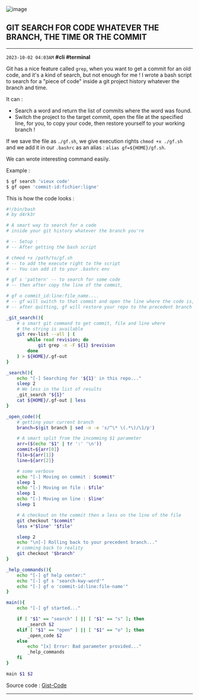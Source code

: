 ![image](https://dev-to-uploads.s3.amazonaws.com/uploads/articles/xo5l2448mxa8beq1l4o5.jpeg)

## GIT SEARCH FOR CODE WHATEVER THE BRANCH, THE TIME OR THE COMMIT
-----------
`2023-10-02 04:03AM` **#cli** **#terminal**

Git has a nice feature called `grep`, when you want to get a commit for an old code, and it's a kind of search, but not enough for me !
I wrote a bash script to search for a "piece of code" inside a git project history whatever the branch and time.

It can :
- Search a word and return the list of commits where the word was found.
- Switch the project to the target commit, open the file at the specified line, for you, to copy your code, then restore yourself to your working branch !

If we save the file as `./gf.sh`, we give execution rights `chmod +x ./gf.sh` and we add it in our `.bashrc` as an alias : `alias gf=${HOME}/gf.sh`.

We can wrote interesting command easily.

Example :
```bash
$ gf search 'vieux code'
$ gf open 'commit-id:fichier:ligne'
```

This is how the code looks :
```bash
#!/bin/bash
# by d4rk3r

# A smart way to search for a code
# inside your git history whatever the branch you're

# -- Setup :
# -- After getting the bash script

# chmod +x /path/to/gf.sh
# -- to add the execute right to the script
# -- You can add it to your .bashrc env

# gf s 'pattern' -- to search for some code
# -- then after copy the line of the commit,

# gf o commit_id:line:file_name....
# -- gf will switch to that commit and open the line where the code is,
# -- after quitting, gf will restore your repo to the precedent branch where you were working

_git_search(){
    # a smart git command to get commit, file and line where
    # the string is available
    git rev-list --all | (
        while read revision; do
            git grep -n -F ${1} $revision
        done
    ) > ${HOME}/.gf-out
}

_search(){
    echo "[-] Searching for '${1}' in this repo..."
    sleep 2
    # We less in the list of results
    _git_search "${1}"
    cat ${HOME}/.gf-out | less
}

_open_code(){
    # getting your current branch
    branch=$(git branch | sed -n -e 's/^\* \(.*\)/\1/p')

    # A smart split from the incomming $1 parameter
    arr=($(echo "$1" | tr ':' '\n'))
    commit=${arr[0]}
    file=${arr[1]}
    line=${arr[2]}

    # some verbose
    echo "[-] Moving on commit : $commit"
    sleep 1
    echo "[-] Moving on file : $file"
    sleep 1
    echo "[-] Moving on line : $line"
    sleep 1

    # A checkout on the commit then a less on the line of the file
    git checkout "$commit"
    less +"$line" "$file"

    sleep 2
    echo "\n[-] Rolling back to your precedent branch..."
    # comming back to reality
    git checkout "$branch"
}

_help_commands(){
    echo "[-] gf help center:"
    echo "[-] gf s 'search-kwy-word'"
    echo "[-] gf o 'commit-id:line:file-name'"
}

main(){
    echo "[-] gf started..."

    if [ "$1" == "search" ] || [ "$1" == "s" ]; then
        _search $2
    elif [ "$1" == "open" ] || [ "$1" == "o" ]; then
        _open_code $2
    else
        echo "[x] Error: Bad parameter provided..."
        _help_commands
    fi
}

main $1 $2
```

Source code : [Gist-Code](https://gist.github.com/Sanix-Darker/e571c1fdc2d0a5ecdb9959fecaa3416a)

-----------
